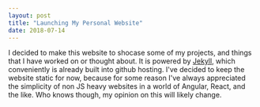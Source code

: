 ```yaml
---
layout: post
title: "Launching My Personal Website"
date: 2018-07-14
---
```


I decided to make this website to shocase some of my projects, and things that I have worked on or thought about. It is powered by [Jekyll](http://jekyllrb.com), which conveniently is already built into github hosting. I've decided to keep the website static for now, because for some reason I've always appreciated the simplicity of non JS heavy websites in a world of Angular, React, and the like. Who knows though, my opinion on this will likely change.  
